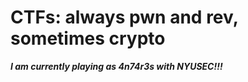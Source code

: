 # CTFs: always pwn and rev, sometimes crypto

**_I am currently playing as 4n74r3s with NYUSEC!!!_**

